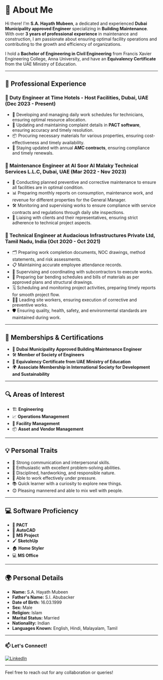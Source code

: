 # 🌟 About Me

Hi there! I'm **S.A. Hayath Mubeen**, a dedicated and experienced **Dubai Municipality approved Engineer** specializing in **Building Maintenance**. With over **3 years of professional experience** in maintenance and construction, I am passionate about ensuring optimal facility operations and contributing to the growth and efficiency of organizations.

I hold a **Bachelor of Engineering in Civil Engineering** from Francis Xavier Engineering College, Anna University, and have an **Equivalency Certificate** from the UAE Ministry of Education.

---

## 🏢 Professional Experience

### 🏢 Duty Engineer at Time Hotels - Host Facilities, Dubai, UAE (Dec 2023 - Present)
- 📅 Developing and managing daily work schedules for technicians, ensuring optimal resource allocation.
- 📝 Updating and maintaining complaint details in **PACT software**, ensuring accuracy and timely resolution.
- 📦 Procuring necessary materials for various properties, ensuring cost-effectiveness and timely availability.
- 🔄 Staying updated with annual **AMC contracts**, ensuring compliance and timely renewals.

### 🏢 Maintenance Engineer at Al Soor Al Malaky Technical Services L.L.C, Dubai, UAE (Mar 2022 - Nov 2023)
- 🔧 Conducting planned preventive and corrective maintenance to ensure all facilities are in optimal condition.
- 📊 Preparing monthly reports on consumption, maintenance work, and revenue for different properties for the General Manager.
- 🛠️ Monitoring and supervising works to ensure compliance with service contracts and regulations through daily site inspections.
- 🤝 Liaising with clients and their representatives, ensuring strict adherence to technical project aspects.

### 🏢 Technical Engineer at Audacious Infrastructures Private Ltd, Tamil Nadu, India (Oct 2020 - Oct 2021)
- 🗂️ Preparing work completion documents, NOC drawings, method statements, and risk assessments.
- 📋 Maintaining accurate employee attendance records.
- 👷 Supervising and coordinating with subcontractors to execute works.
- 📐 Preparing bar bending schedules and bills of materials as per approved plans and structural drawings.
- 🗓️ Scheduling and monitoring project activities, preparing timely reports for smooth project flow.
- 👨‍🔧 Leading site workers, ensuring execution of corrective and preventive works.
- 🛡️ Ensuring quality, health, safety, and environmental standards are maintained during work.

---

## 📜 Memberships & Certifications
- 🏢 **Dubai Municipality Approved Building Maintenance Engineer**
- 🛠️ **Member of Society of Engineers**
- 📜 **Equivalency Certificate from UAE Ministry of Education**
- 🌍 **Associate Membership in International Society for Development and Sustainability**

---

## 🔍 Areas of Interest
- 🏗️ **Engineering**
- 📈 **Operations Management**
- 🏢 **Facility Management**
- 📦 **Asset and Vendor Management**

---

## 💡 Personal Traits
- 💬 Strong communication and interpersonal skills.
- 🌟 Enthusiastic with excellent problem-solving abilities.
- 🎯 Disciplined, hardworking, and responsible nature.
- 💪 Able to work effectively under pressure.
- 📚 Quick learner with a curiosity to explore new things.
- 😊 Pleasing mannered and able to mix well with people.

---

## 💻 Software Proficiency
- 🔧 **PACT**
- 📏 **AutoCAD**
- 📅 **MS Project**
- 🖌️ **SketchUp**
- 🏠 **Home Styler**
- 💻 **MS Office**

---

## 🌍 Personal Details
- **Name:** S.A. Hayath Mubeen
- **Father's Name:** S.I. Abubacker
- **Date of Birth:** 16.03.1999
- **Sex:** Male
- **Religion:** Islam
- **Marital Status:** Married
- **Nationality:** Indian
- **Languages Known:** English, Hindi, Malayalam, Tamil

---

### 📫 Let's Connect!
[![LinkedIn](https://img.shields.io/badge/LinkedIn-0A66C2?style=for-the-badge&logo=linkedin&logoColor=white)](https://www.linkedin.com/in/hayath-mubeen-0209572ba?utm_source=share&utm_campaign=share_via&utm_content=profile&utm_medium=android_app)


---

Feel free to reach out for any collaboration or queries!


<!---
hayathmubeen/hayathmubeen is a ✨ special ✨ repository because its `README.md` (this file) appears on your GitHub profile.
You can click the Preview link to take a look at your changes.
--->
